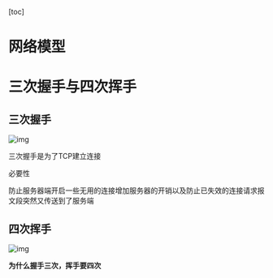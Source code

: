 [toc]

# 网络模型



# 三次握手与四次挥手



## 三次握手
![img](https://pics1.baidu.com/feed/d8f9d72a6059252d20d93b0a6645fb3e59b5b9d2.jpeg?token=c86d4509157378798ebbccbe843486d1&s=9746F8123F5754CA48D574DA0300D0B2)





三次握手是为了TCP建立连接



必要性

防止服务器端开启一些无用的连接增加服务器的开销以及防止已失效的连接请求报文段突然又传送到了服务端



## 四次挥手

![img](https://pics5.baidu.com/feed/48540923dd54564e5260495ce0006487d0584fb6.jpeg?token=c3a743af38e25ff66deb6a07891be58e&s=C584FC1A71CFF4EE1A75A45203007073)



**为什么握手三次，挥手要四次**